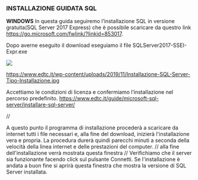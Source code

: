 ### INSTALLAZIONE GUIDATA SQL

**WINDOWS**
In questa guida seguiremo l’installazione SQL in versione gratuita(SQL Server 2017 Express) che è possibile scaricare da questro link https://go.microsoft.com/fwlink/?linkid=853017.

Dopo averne eseguito il download eseguiamo il file SQLServer2017-SSEI-Expr.exe
 
 ![](img1.jpg)
 
https://www.edtc.it/wp-content/uploads/2019/11/Installazione-SQL-Server-Tipo-Installazione.jpg


Accettiamo le condizioni di licenza e confermiamo l’installazione nel percorso predefinito.
 https://www.edtc.it/guide/microsoft-sql-server/installare-sql-server/

//

A questo punto il programma di installazione procederà a scaricare da internet tutti i file necessari e, alla fine del download, inizierà l'installazione vera e propria.
La procedura durerà quindi parecchi minuti a seconda della velocità della linea internet e delle prestazioni del computer.
//
alla fine dell'installazione verrà mostrata questa finestra
//
Verifichiamo che il server sia funzionante facendo click sul pulsante Connetti. Se l'installazione è andata a buon fine si aprirà questa finestra che mostra la versione di SQL Server installata.

